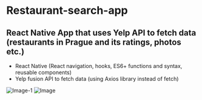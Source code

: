 # Restaurant-search-app

## React Native App that uses Yelp API to fetch data (restaurants in Prague and its ratings, photos etc.)

- React Native (React navigation, hooks, ES6+ functions and syntax, reusable components)
- Yelp fusion API to fetch data (using Axios library instead of fetch)

![Image-1](https://user-images.githubusercontent.com/45901583/90961439-5b43d700-e4a9-11ea-96cd-bb131320faa5.png)
![Image](https://user-images.githubusercontent.com/45901583/90961444-5f6ff480-e4a9-11ea-8b14-a60d544b0e9f.png)
